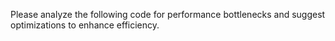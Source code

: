 Please analyze the following code for performance bottlenecks and suggest optimizations to enhance efficiency.